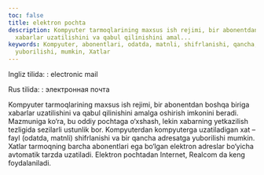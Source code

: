 ```yaml
---
toc: false
title: elektron pochta
description: Kompyuter tarmoqlarining maxsus ish rejimi, bir abonentdan boshqa biriga
  xabarlar uzatilishini va qabul qilinishini amal...
keywords: Kompyuter, abonentlari, odatda, matnli, shifrlanishi, qancha, adresatga,
  yuborilishi, mumkin, Xatlar
---
```


Ingliz tilida:
:   electronic mail

Rus tilida:
:   электронная почта

Kompyuter tarmoqlarining maxsus ish rejimi, bir abonentdan boshqa biriga xabarlar uzatilishini va qabul qilinishini amalga oshirish imkonini beradi. Mazmuniga ko‘ra, bu oddiy pochtaga o‘xshash, lekin xabarning yetkazilish tezligida sezilarli ustunlik bor. Kompyuterdan kompyuterga uzatiladigan xat – fayl (odatda, matnli) shifrlanishi va bir qancha adresatga yuborilishi mumkin. Xatlar tarmoqning barcha abonentlari ega bo‘lgan elektron adreslar bo‘yicha avtomatik tarzda uzatiladi. Elektron pochtadan Internet, Realcom da keng foydalaniladi.